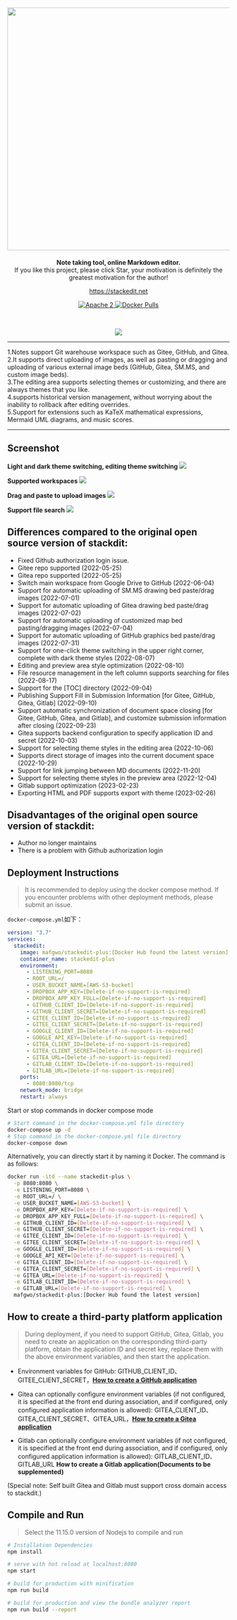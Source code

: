 <h1 align="center" style="text-align:center;">
<img src="src/assets/logo.svg" width="550" />
</h1>
<p align="center">
	<strong>Note taking tool, online Markdown editor.</strong><br>
  If you like this project, please click Star, your motivation is definitely the greatest motivation for the author!
</p>
<p align="center">
	<a href="https://stackedit.net/">https://stackedit.net</a>
</p>
<p align="center">
    <a target="_blank" href="https://www.apache.org/licenses/LICENSE-2.0.txt">
		<img src="https://img.shields.io/:license-Apache2-blue.svg" alt="Apache 2" />
	</a>
    <a target="_blank" href="https://hub.docker.com/r/mafgwo/stackedit-plus">
		<img src="https://img.shields.io/docker/pulls/mafgwo/stackedit-plus.svg" alt="Docker Pulls" />
	</a>
</p>
<br/>
<p align="center">
	<a target="_blank" href="https://twitter.com/StackEditPlus">
	<img src="https://img.shields.io/badge/Twitter-StackEditPlus-orange"/></a>
</p>
<hr />
1.Notes support Git warehouse workspace such as Gitee, GitHub, and Gitea.<br>
2.It supports direct uploading of images, as well as pasting or dragging and uploading of various external image beds (GitHub, Gitea, SM.MS, and custom image beds).<br>
3.The editing area supports selecting themes or customizing, and there are always themes that you like. <br>
4.supports historical version management, without worrying about the inability to rollback after editing overrides.<br>
5.Support for extensions such as KaTeX mathematical expressions, Mermaid UML diagrams, and music scores.
<hr />

## Screenshot

**Light and dark theme switching, editing theme switching**
![](./images/theme.gif)

**Supported workspaces**
![](./images/workspace.png)

**Drag and paste to upload images**
![](./images/uploadimg.gif)

**Support file search**
![](./images/search.gif)

## Differences compared to the original open source version of stackdit:
- Fixed Github authorization login issue.
- Gitee repo supported (2022-05-25)
- Gitea repo supported (2022-05-25)
- Switch main workspace from Google Drive to GitHub (2022-06-04)
- Support for automatic uploading of SM.MS drawing bed paste/drag images (2022-07-01)
- Support for automatic uploading of Gitea drawing bed paste/drag images (2022-07-02)
- Support for automatic uploading of customized map bed pasting/dragging images (2022-07-04)
- Support for automatic uploading of GitHub graphics bed paste/drag images (2022-07-31)
- Support for one-click theme switching in the upper right corner, complete with dark theme styles (2022-08-07)
- Editing and preview area style optimization (2022-08-10)
- File resource management in the left column supports searching for files (2022-08-17)
- Support for the [TOC] directory (2022-09-04)
- Publishing Support Fill in Submission Information [for Gitee, GitHub, Gitea, Gitlab] (2022-09-10)
- Support automatic synchronization of document space closing [for Gitee, GitHub, Gitea, and Gitlab], and customize submission information after closing (2022-09-23)
- Gitea supports backend configuration to specify application ID and secret (2022-10-03)
- Support for selecting theme styles in the editing area (2022-10-06)
- Supports direct storage of images into the current document space (2022-10-29)
- Support for link jumping between MD documents (2022-11-20)
- Support for selecting theme styles in the preview area (2022-12-04)
- Gitlab support optimization (2023-02-23)
- Exporting HTML and PDF supports export with theme (2023-02-26)

## Disadvantages of the original open source version of stackdit:
- Author no longer maintains
- There is a problem with Github authorization login

## Deployment Instructions
> It is recommended to deploy using the docker compose method. If you encounter problems with other deployment methods, please submit an issue.

`docker-compose.yml`如下：

```yaml
version: "3.7"
services:
  stackedit:
    image: mafgwo/stackedit-plus:[Docker Hub found the latest version]
    container_name: stackedit-plus
    environment:
      - LISTENING_PORT=8080
      - ROOT_URL=/
      - USER_BUCKET_NAME=[AWS-S3-bucket]
      - DROPBOX_APP_KEY=[Delete-if-no-support-is-required]
      - DROPBOX_APP_KEY_FULL=[Delete-if-no-support-is-required]
      - GITHUB_CLIENT_ID=[Delete-if-no-support-is-required]
      - GITHUB_CLIENT_SECRET=[Delete-if-no-support-is-required]
      - GITEE_CLIENT_ID=[Delete-if-no-support-is-required]
      - GITEE_CLIENT_SECRET=[Delete-if-no-support-is-required]
      - GOOGLE_CLIENT_ID=[Delete-if-no-support-is-required]
      - GOOGLE_API_KEY=[Delete-if-no-support-is-required]
      - GITEA_CLIENT_ID=[Delete-if-no-support-is-required]
      - GITEA_CLIENT_SECRET=[Delete-if-no-support-is-required]
      - GITEA_URL=[Delete-if-no-support-is-required]
      - GITLAB_CLIENT_ID=[Delete-if-no-support-is-required]
      - GITLAB_URL=[Delete-if-no-support-is-required]
    ports:
      - 8080:8080/tcp
    network_mode: bridge
    restart: always
```

Start or stop commands in docker compose mode
```bash
# Start command in the docker-compose.yml file directory
docker-compose up -d
# Stop command in the docker-compose.yml file directory
docker-compose down
```

Alternatively, you can directly start it by naming it Docker. The command is as follows:

```bash
docker run -itd --name stackedit-plus \
  -p 8080:8080 \
  -e LISTENING_PORT=8080 \
  -e ROOT_URL=/ \
  -e USER_BUCKET_NAME=[AWS-S3-bucket] \
  -e DROPBOX_APP_KEY=[Delete-if-no-support-is-required] \
  -e DROPBOX_APP_KEY_FULL=[Delete-if-no-support-is-required] \
  -e GITHUB_CLIENT_ID=[Delete-if-no-support-is-required] \
  -e GITHUB_CLIENT_SECRET=[Delete-if-no-support-is-required] \
  -e GITEE_CLIENT_ID=[Delete-if-no-support-is-required] \
  -e GITEE_CLIENT_SECRET=[Delete-if-no-support-is-required] \
  -e GOOGLE_CLIENT_ID=[Delete-if-no-support-is-required] \
  -e GOOGLE_API_KEY=[Delete-if-no-support-is-required] \
  -e GITEA_CLIENT_ID=[Delete-if-no-support-is-required] \
  -e GITEA_CLIENT_SECRET=[Delete-if-no-support-is-required] \
  -e GITEA_URL=[Delete-if-no-support-is-required] \
  -e GITLAB_CLIENT_ID=[Delete-if-no-support-is-required] \
  -e GITLAB_URL=[Delete-if-no-support-is-required] \
  mafgwo/stackedit-plus:[Docker Hub found the latest version]

```

## How to create a third-party platform application
> During deployment, if you need to support GitHub, Gitea, Gitlab, you need to create an application on the corresponding third-party platform, obtain the application ID and secret key, replace them with the above environment variables, and then start the application.

- Environment variables for GitHub: GITHUB_CLIENT_ID、GITEE_CLIENT_SECRET，**[How to create a GitHub application](./docs/GitHub-Application-Creation.md)**

- Gitea can optionally configure environment variables (if not configured, it is specified at the front end during association, and if configured, only configured application information is allowed): GITEA_CLIENT_ID、GITEA_CLIENT_SECRET、GITEA_URL，**[How to create a Gitea application](./docs/Gitea-Application-Creation.md)**

- Gitlab can optionally configure environment variables (if not configured, it is specified at the front end during association, and if configured, only configured application information is allowed): GITLAB_CLIENT_ID、GITLAB_URL **How to create a Gitlab application(Documents to be supplemented)**

(Special note: Self built Gitea and Gitlab must support cross domain access to stackdit.)

## Compile and Run
> Select the 11.15.0 version of Nodejs to compile and run

```bash
# Installation Dependencies
npm install

# serve with hot reload at localhost:8080
npm start

# build for production with minification
npm run build

# build for production and view the bundle analyzer report
npm run build --report
```
